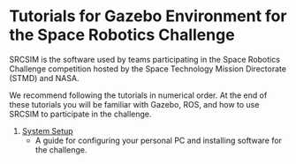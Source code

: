 # Tutorials for Gazebo Environment for the Space Robotics Challenge

SRCSIM is the software used by teams participating in the Space Robotics
Challenge competition hosted by the Space Technology Mission Directorate (STMD)
and NASA.

We recommend following the tutorials in numerical order. At the end of these tutorials you will be familiar with Gazebo, ROS, and how to use SRCSIM to participate in the challenge.

1. [System Setup](https://bitbucket.org/osrf/srcsim/wiki/system_setup)
    * A guide for configuring your personal PC and installing software for the challenge.